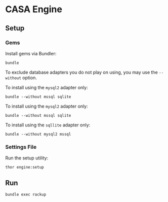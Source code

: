 # CASA Engine

## Setup

### Gems

Install gems via Bundler:

```
bundle
```

To exclude database adapters you do not play on using, you may use the `--without` option.

To install using the `mysql2` adapter only:

```
bundle --without mssql sqlite
```

To install using the `mysql2` adapter only:

```
bundle --without mssql sqlite
```

To install using the `sqllite` adapter only:

```
bundle --without mysql2 mssql
```

### Settings File

Run the setup utility:

```
thor engine:setup
```

## Run

```
bundle exec rackup
```